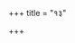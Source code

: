 +++
title = "१३"

+++


 

<div class="js_include " url="/vedAH_yajuH/taittirIyam/sUtram/hiraNyakeshI/gRhyam/vishvAsa-prastutiH/2/13/01_eSha_te_tata.md"  newLevelForH1="3" includeTitle="true"  > </div>
<div class="js_include collapsed" url="/vedAH_yajuH/taittirIyam/sUtram/hiraNyakeshI/gRhyam/oldenberg/2/13/01_eSha_te_tata.md"  newLevelForH1="4" title="ओल्देन्बेर्ग्"  > </div>
<div class="js_include collapsed" url="/vedAH_yajuH/taittirIyam/sUtram/hiraNyakeshI/gRhyam/mUlam/2/13/01_eSha_te_tata.md"  newLevelForH1="4" title="मूलम्"  > </div>

   
<div class="js_include " url="/vedAH_yajuH/taittirIyam/sUtram/hiraNyakeshI/gRhyam/vishvAsa-prastutiH/2/13/02_pratyetya_pratiShThitamudap.md"  newLevelForH1="3" includeTitle="true"  > </div>
<div class="js_include collapsed" url="/vedAH_yajuH/taittirIyam/sUtram/hiraNyakeshI/gRhyam/oldenberg/2/13/02_pratyetya_pratiShThitamudap.md"  newLevelForH1="4" title="ओल्देन्बेर्ग्"  > </div>
<div class="js_include collapsed" url="/vedAH_yajuH/taittirIyam/sUtram/hiraNyakeshI/gRhyam/mUlam/2/13/02_pratyetya_pratiShThitamudap.md"  newLevelForH1="4" title="मूलम्"  > </div>

   
<div class="js_include " url="/vedAH_yajuH/taittirIyam/sUtram/hiraNyakeshI/gRhyam/vishvAsa-prastutiH/2/13/03_etena_mAdhyAvarShaM_vyAkhyA.md"  newLevelForH1="3" includeTitle="true"  > </div>
<div class="js_include collapsed" url="/vedAH_yajuH/taittirIyam/sUtram/hiraNyakeshI/gRhyam/oldenberg/2/13/03_etena_mAdhyAvarShaM_vyAkhyA.md"  newLevelForH1="4" title="ओल्देन्बेर्ग्"  > </div>
<div class="js_include collapsed" url="/vedAH_yajuH/taittirIyam/sUtram/hiraNyakeshI/gRhyam/mUlam/2/13/03_etena_mAdhyAvarShaM_vyAkhyA.md"  newLevelForH1="4" title="मूलम्"  > </div>

   
<div class="js_include " url="/vedAH_yajuH/taittirIyam/sUtram/hiraNyakeshI/gRhyam/vishvAsa-prastutiH/2/13/04_tatra_mAMsan_niyatam.md"  newLevelForH1="3" includeTitle="true"  > </div>
<div class="js_include collapsed" url="/vedAH_yajuH/taittirIyam/sUtram/hiraNyakeshI/gRhyam/oldenberg/2/13/04_tatra_mAMsan_niyatam.md"  newLevelForH1="4" title="ओल्देन्बेर्ग्"  > </div>
<div class="js_include collapsed" url="/vedAH_yajuH/taittirIyam/sUtram/hiraNyakeshI/gRhyam/mUlam/2/13/04_tatra_mAMsan_niyatam.md"  newLevelForH1="4" title="मूलम्"  > </div>

   
<div class="js_include " url="/vedAH_yajuH/taittirIyam/sUtram/hiraNyakeshI/gRhyam/vishvAsa-prastutiH/2/13/05_mAMsAbhAve_shAkam.md"  newLevelForH1="3" includeTitle="true"  > </div>
<div class="js_include collapsed" url="/vedAH_yajuH/taittirIyam/sUtram/hiraNyakeshI/gRhyam/oldenberg/2/13/05_mAMsAbhAve_shAkam.md"  newLevelForH1="4" title="ओल्देन्बेर्ग्"  > </div>
<div class="js_include collapsed" url="/vedAH_yajuH/taittirIyam/sUtram/hiraNyakeshI/gRhyam/mUlam/2/13/05_mAMsAbhAve_shAkam.md"  newLevelForH1="4" title="मूलम्"  > </div>

   
